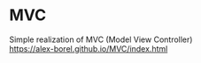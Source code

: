 # MVC
Simple realization of MVC (Model View Controller)<br/>
https://alex-borel.github.io/MVC/index.html

